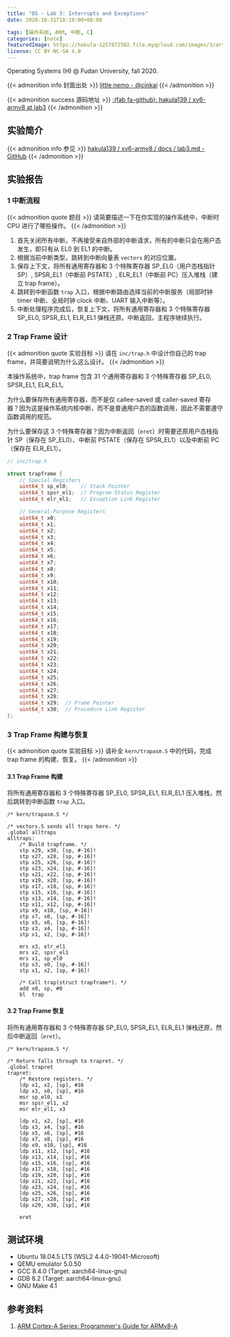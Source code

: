 ```yaml
---
title: "OS - Lab 3: Interrupts and Exceptions"
date: 2020-10-31T18:19:00+08:00

tags: [操作系统, ARM, 中断, C]
categories: [note]
featuredImage: https://hakula-1257872502.file.myqcloud.com/images/3/article-covers/8394d690-73e8-45c7-854a-47e27d2b45af_71199279.webp
license: CC BY-NC-SA 4.0
---
```


Operating Systems (H) @ Fudan University, fall 2020.

<!--more-->

{{< admonition info 封面出处 >}}
[little nemo - @cinkai](https://www.pixiv.net/artworks/71199279)
{{< /admonition >}}

{{< admonition success 源码地址 >}}
[:(fab fa-github):  hakula139 / xv6-armv8 at lab3](https://github.com/hakula139/xv6-armv8/tree/lab3)
{{< /admonition >}}

## 实验简介

{{< admonition info 参见 >}}
[hakula139 / xv6-armv8 / docs / lab3.md - GitHub](https://github.com/hakula139/xv6-armv8/blob/lab3/docs/lab3.md)
{{< /admonition >}}

## 实验报告

### 1 中断流程

{{< admonition quote 题目 >}}
请简要描述一下在你实现的操作系统中，中断时 CPU 进行了哪些操作。
{{< /admonition >}}

1. 首先关闭所有中断，不再接受来自外部的中断请求，所有的中断只会在用户态发生，即只有从 EL0 到 EL1 的中断。
2. 根据当前中断类型，跳转到中断向量表 `vectors` 的对应位置。
3. 保存上下文，将所有通用寄存器和 3 个特殊寄存器 SP_EL0（用户态栈指针 SP）, SPSR_EL1（中断前 PSTATE）, ELR_EL1（中断前 PC）压入堆栈（建立 trap frame）。
4. 跳转到中断函数 `trap` 入口，根据中断路由选择当前的中断服务（局部时钟 timer 中断、全局时钟 clock 中断、UART 输入中断等）。
5. 中断处理程序完成后，恢复上下文，将所有通用寄存器和 3 个特殊寄存器 SP_EL0, SPSR_EL1, ELR_EL1 弹栈还原。中断返回，主程序继续执行。

### 2 Trap Frame 设计

{{< admonition quote 实验目标 >}}
请在 `inc/trap.h` 中设计你自己的 trap frame，并简要说明为什么这么设计。
{{< /admonition >}}

本操作系统中，trap frame 包含 31 个通用寄存器和 3 个特殊寄存器 SP_EL0, SPSR_EL1, ELR_EL1。

为什么要保存所有通用寄存器，而不是仅 callee-saved 或 caller-saved 寄存器？因为这是操作系统内核中断，而不是普通用户态的函数调用，因此不需要遵守函数调用的规范。

为什么要保存这 3 个特殊寄存器？因为中断返回（`eret`）时需要还原用户态栈指针 SP（保存在 SP_EL0）、中断前 PSTATE（保存在 SPSR_EL1）以及中断前 PC（保存在 ELR_EL1）。

```c
// inc/trap.h

struct trapframe {
    // Special Registers
    uint64_t sp_el0;    // Stack Pointer
    uint64_t spsr_el1;  // Program Status Register
    uint64_t elr_el1;   // Exception Link Register

    // General-Purpose Registers
    uint64_t x0;
    uint64_t x1;
    uint64_t x2;
    uint64_t x3;
    uint64_t x4;
    uint64_t x5;
    uint64_t x6;
    uint64_t x7;
    uint64_t x8;
    uint64_t x9;
    uint64_t x10;
    uint64_t x11;
    uint64_t x12;
    uint64_t x13;
    uint64_t x14;
    uint64_t x15;
    uint64_t x16;
    uint64_t x17;
    uint64_t x18;
    uint64_t x19;
    uint64_t x20;
    uint64_t x21;
    uint64_t x22;
    uint64_t x23;
    uint64_t x24;
    uint64_t x25;
    uint64_t x26;
    uint64_t x27;
    uint64_t x28;
    uint64_t x29;  // Frame Pointer
    uint64_t x30;  // Procedure Link Register
};
```

### 3 Trap Frame 构建与恢复

{{< admonition quote 实验目标 >}}
请补全 `kern/trapasm.S` 中的代码，完成 trap frame 的构建、恢复。
{{< /admonition >}}

#### 3.1 Trap Frame 构建

将所有通用寄存器和 3 个特殊寄存器 SP_EL0, SPSR_EL1, ELR_EL1 压入堆栈，然后跳转到中断函数 `trap` 入口。

```armasm
/* kern/trapasm.S */

/* vectors.S sends all traps here. */
.global alltraps
alltraps:
    /* Build trapframe. */
    stp x29, x30, [sp, #-16]!
    stp x27, x28, [sp, #-16]!
    stp x25, x26, [sp, #-16]!
    stp x23, x24, [sp, #-16]!
    stp x21, x22, [sp, #-16]!
    stp x19, x20, [sp, #-16]!
    stp x17, x18, [sp, #-16]!
    stp x15, x16, [sp, #-16]!
    stp x13, x14, [sp, #-16]!
    stp x11, x12, [sp, #-16]!
    stp x9, x10, [sp, #-16]!
    stp x7, x8, [sp, #-16]!
    stp x5, x6, [sp, #-16]!
    stp x3, x4, [sp, #-16]!
    stp x1, x2, [sp, #-16]!

    mrs x3, elr_el1
    mrs x2, spsr_el1
    mrs x1, sp_el0
    stp x3, x0, [sp, #-16]!
    stp x1, x2, [sp, #-16]!

    /* Call trap(struct trapframe*). */
    add x0, sp, #0
    bl  trap
```

#### 3.2 Trap Frame 恢复

将所有通用寄存器和 3 个特殊寄存器 SP_EL0, SPSR_EL1, ELR_EL1 弹栈还原，然后中断返回（`eret`）。

```armasm
/* kern/trapasm.S */

/* Return falls through to trapret. */
.global trapret
trapret:
    /* Restore registers. */
    ldp x1, x2, [sp], #16
    ldp x3, x0, [sp], #16
    msr sp_el0, x1
    msr spsr_el1, x2
    msr elr_el1, x3

    ldp x1, x2, [sp], #16
    ldp x3, x4, [sp], #16
    ldp x5, x6, [sp], #16
    ldp x7, x8, [sp], #16
    ldp x9, x10, [sp], #16
    ldp x11, x12, [sp], #16
    ldp x13, x14, [sp], #16
    ldp x15, x16, [sp], #16
    ldp x17, x18, [sp], #16
    ldp x19, x20, [sp], #16
    ldp x21, x22, [sp], #16
    ldp x23, x24, [sp], #16
    ldp x25, x26, [sp], #16
    ldp x27, x28, [sp], #16
    ldp x29, x30, [sp], #16

    eret
```

## 测试环境

- Ubuntu 18.04.5 LTS (WSL2 4.4.0-19041-Microsoft)
- QEMU emulator 5.0.50
- GCC 8.4.0 (Target: aarch64-linux-gnu)
- GDB 8.2 (Target: aarch64-linux-gnu)
- GNU Make 4.1

## 参考资料

1. [ARM Cortex-A Series: Programmer's Guide for ARMv8-A](https://cs140e.sergio.bz/docs/ARMv8-A-Programmer-Guide.pdf)
